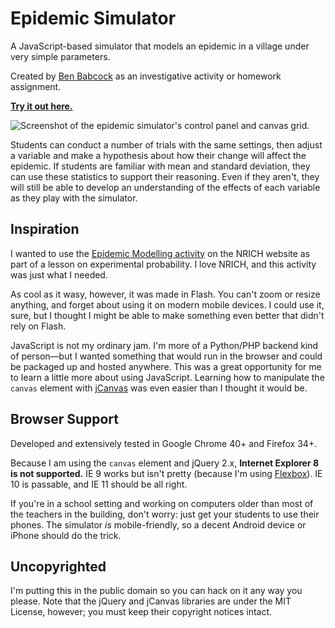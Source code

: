 # Epidemic Simulator

A JavaScript-based simulator that models an epidemic in a village under very simple parameters.

Created by [Ben Babcock](http://tachyondecay.net/) as an investigative activity or homework assignment.

[**Try it out here.**](http://tachyondecay.github.io/epidemic-simulator/)

![Screenshot of the epidemic simulator's control panel and canvas grid.](https://raw.githubusercontent.com/tachyondecay/epidemic-simulator/gh-pages/images/demo.png)

Students can conduct a number of trials with the same settings, then adjust a variable and make a hypothesis about how their change will affect the epidemic. If students are familiar with mean and standard deviation, they can use these statistics to support their reasoning. Even if they aren't, they will still be able to develop an understanding of the effects of each variable as they play with the simulator.

## Inspiration

I wanted to use the [Epidemic Modelling activity](http://nrich.maths.org/4489/) on the NRICH website as part of a lesson on experimental probability. I love NRICH, and this activity was just what I needed.

As cool as it wasy, however, it was made in Flash. You can't zoom or resize anything, and forget about using it on modern mobile devices. I could use it, sure, but I thought I might be able to make something even better that didn't rely on Flash.

JavaScript is not my ordinary jam. I'm more of a Python/PHP backend kind of person—but I wanted something that would run in the browser and could be packaged up and hosted anywhere. This was a great opportunity for me to learn a little more about using JavaScript. Learning how to manipulate the `canvas` element with [jCanvas](http://calebevans.me/projects/jcanvas/) was even easier than I thought it would be.

## Browser Support

Developed and extensively tested in Google Chrome 40+ and Firefox 34+.

Because I am using the `canvas` element and jQuery 2.x, **Internet Explorer 8 is not supported.** IE 9 works but isn't pretty (because I'm using [Flexbox](http://css-tricks.com/snippets/css/a-guide-to-flexbox/)). IE 10 is passable, and IE 11 should be all right.

If you're in a school setting and working on computers older than most of the teachers in the building, don't worry: just get your students to use their phones. The simulator *is* mobile-friendly, so a decent Android device or iPhone should do the trick.

## Uncopyrighted

I'm putting this in the public domain so you can hack on it any way you please. Note that the jQuery and jCanvas libraries are under the MIT License, however; you must keep their copyright notices intact.